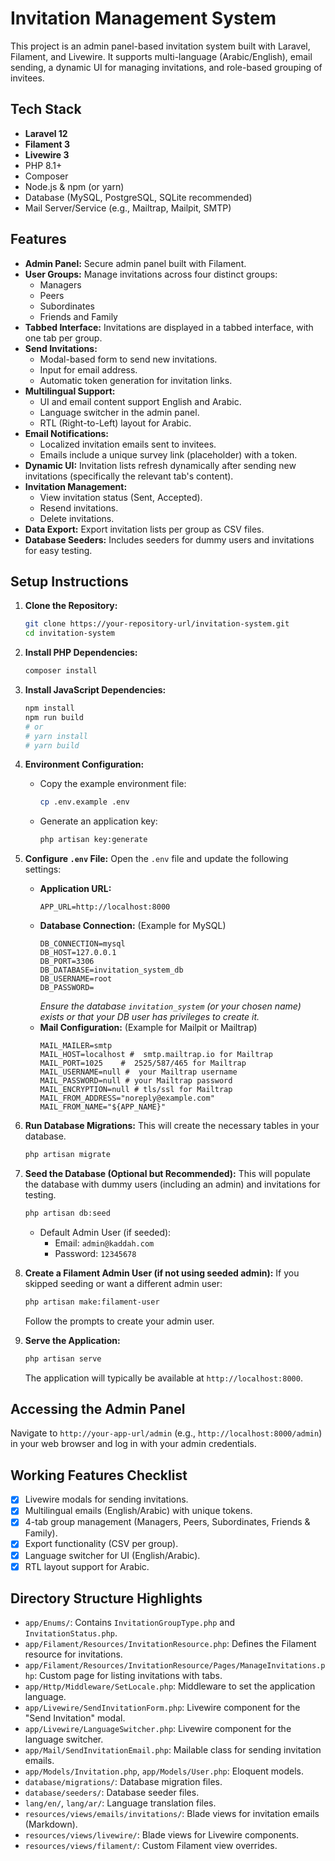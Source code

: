 # Invitation Management System

This project is an admin panel-based invitation system built with Laravel, Filament, and Livewire. It supports multi-language (Arabic/English), email sending, a dynamic UI for managing invitations, and role-based grouping of invitees.

## Tech Stack

*   **Laravel 12**
*   **Filament 3**
*   **Livewire 3**
*   PHP 8.1+
*   Composer
*   Node.js & npm (or yarn)
*   Database (MySQL, PostgreSQL, SQLite recommended)
*   Mail Server/Service (e.g., Mailtrap, Mailpit, SMTP)

## Features

*   **Admin Panel:** Secure admin panel built with Filament.
*   **User Groups:** Manage invitations across four distinct groups:
    *   Managers
    *   Peers
    *   Subordinates
    *   Friends and Family
*   **Tabbed Interface:** Invitations are displayed in a tabbed interface, with one tab per group.
*   **Send Invitations:**
    *   Modal-based form to send new invitations.
    *   Input for email address.
    *   Automatic token generation for invitation links.
*   **Multilingual Support:**
    *   UI and email content support English and Arabic.
    *   Language switcher in the admin panel.
    *   RTL (Right-to-Left) layout for Arabic.
*   **Email Notifications:**
    *   Localized invitation emails sent to invitees.
    *   Emails include a unique survey link (placeholder) with a token.
*   **Dynamic UI:** Invitation lists refresh dynamically after sending new invitations (specifically the relevant tab's content).
*   **Invitation Management:**
    *   View invitation status (Sent, Accepted).
    *   Resend invitations.
    *   Delete invitations.
*   **Data Export:** Export invitation lists per group as CSV files.
*   **Database Seeders:** Includes seeders for dummy users and invitations for easy testing.

## Setup Instructions

1.  **Clone the Repository:**
    ```bash
    git clone https://your-repository-url/invitation-system.git
    cd invitation-system
    ```

2.  **Install PHP Dependencies:**
    ```bash
    composer install
    ```

3.  **Install JavaScript Dependencies:**
    ```bash
    npm install
    npm run build
    # or
    # yarn install
    # yarn build
    ```

4.  **Environment Configuration:**
    *   Copy the example environment file:
        ```bash
        cp .env.example .env
        ```
    *   Generate an application key:
        ```bash
        php artisan key:generate
        ```

5.  **Configure `.env` File:**
    Open the `.env` file and update the following settings:
    *   **Application URL:**
        ```
        APP_URL=http://localhost:8000
        ```
    *   **Database Connection:** (Example for MySQL)
        ```
        DB_CONNECTION=mysql
        DB_HOST=127.0.0.1
        DB_PORT=3306
        DB_DATABASE=invitation_system_db
        DB_USERNAME=root
        DB_PASSWORD=
        ```
        *Ensure the database `invitation_system` (or your chosen name) exists or that your DB user has privileges to create it.*
    *   **Mail Configuration:** (Example for Mailpit or Mailtrap)
        ```
        MAIL_MAILER=smtp
        MAIL_HOST=localhost #  smtp.mailtrap.io for Mailtrap
        MAIL_PORT=1025    #  2525/587/465 for Mailtrap
        MAIL_USERNAME=null #  your Mailtrap username
        MAIL_PASSWORD=null # your Mailtrap password
        MAIL_ENCRYPTION=null # tls/ssl for Mailtrap
        MAIL_FROM_ADDRESS="noreply@example.com"
        MAIL_FROM_NAME="${APP_NAME}"
        ```

6.  **Run Database Migrations:**
    This will create the necessary tables in your database.
    ```bash
    php artisan migrate
    ```

7.  **Seed the Database (Optional but Recommended):**
    This will populate the database with dummy users (including an admin) and invitations for testing.
    ```bash
    php artisan db:seed
    ```
    *   Default Admin User (if seeded):
        *   Email: `admin@kaddah.com`
        *   Password: `12345678`

8.  **Create a Filament Admin User (if not using seeded admin):**
    If you skipped seeding or want a different admin user:
    ```bash
    php artisan make:filament-user
    ```
    Follow the prompts to create your admin user.


9. **Serve the Application:**
    ```bash
    php artisan serve
    ```
    The application will typically be available at `http://localhost:8000`.

## Accessing the Admin Panel

Navigate to `http://your-app-url/admin` (e.g., `http://localhost:8000/admin`) in your web browser and log in with your admin credentials.

## Working Features Checklist

*   [x] Livewire modals for sending invitations.
*   [x] Multilingual emails (English/Arabic) with unique tokens.
*   [x] 4-tab group management (Managers, Peers, Subordinates, Friends & Family).
*   [x] Export functionality (CSV per group).
*   [x] Language switcher for UI (English/Arabic).
*   [x] RTL layout support for Arabic.

## Directory Structure Highlights

*   `app/Enums/`: Contains `InvitationGroupType.php` and `InvitationStatus.php`.
*   `app/Filament/Resources/InvitationResource.php`: Defines the Filament resource for invitations.
*   `app/Filament/Resources/InvitationResource/Pages/ManageInvitations.php`: Custom page for listing invitations with tabs.
*   `app/Http/Middleware/SetLocale.php`: Middleware to set the application language.
*   `app/Livewire/SendInvitationForm.php`: Livewire component for the "Send Invitation" modal.
*   `app/Livewire/LanguageSwitcher.php`: Livewire component for the language switcher.
*   `app/Mail/SendInvitationEmail.php`: Mailable class for sending invitation emails.
*   `app/Models/Invitation.php`, `app/Models/User.php`: Eloquent models.
*   `database/migrations/`: Database migration files.
*   `database/seeders/`: Database seeder files.
*   `lang/en/`, `lang/ar/`: Language translation files.
*   `resources/views/emails/invitations/`: Blade views for invitation emails (Markdown).
*   `resources/views/livewire/`: Blade views for Livewire components.
*   `resources/views/filament/`: Custom Filament view overrides.
